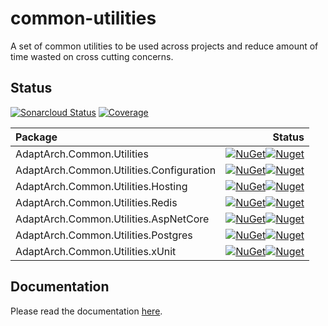 # common-utilities
A set of common utilities to be used across projects and reduce amount of time wasted on cross cutting concerns.

## Status
[![Sonarcloud Status](https://sonarcloud.io/api/project_badges/measure?project=adaptive-architecture_common-utilities&metric=alert_status)](https://sonarcloud.io/dashboard?id=adaptive-architecture_common-utilities)
[![Coverage](https://sonarcloud.io/api/project_badges/measure?project=adaptive-architecture_common-utilities&metric=coverage)](https://sonarcloud.io/summary/new_code?id=adaptive-architecture_common-utilities)

|Package|Status|
|:--- | ---:|
|AdaptArch.Common.Utilities|[![NuGet](https://img.shields.io/nuget/v/AdaptArch.Common.Utilities.svg?style=flat-square)![Nuget](https://img.shields.io/nuget/dt/AdaptArch.Common.Utilities?style=flat-square)][1]|
|AdaptArch.Common.Utilities.Configuration|[![NuGet](https://img.shields.io/nuget/v/AdaptArch.Common.Utilities.Configuration.svg?style=flat-square)![Nuget](https://img.shields.io/nuget/dt/AdaptArch.Common.Utilities.Configuration?style=flat-square)][2]|
|AdaptArch.Common.Utilities.Hosting|[![NuGet](https://img.shields.io/nuget/v/AdaptArch.Common.Utilities.Hosting.svg?style=flat-square)![Nuget](https://img.shields.io/nuget/dt/AdaptArch.Common.Utilities.Hosting?style=flat-square)][3]|
|AdaptArch.Common.Utilities.Redis|[![NuGet](https://img.shields.io/nuget/v/AdaptArch.Common.Utilities.Redis.svg?style=flat-square)![Nuget](https://img.shields.io/nuget/dt/AdaptArch.Common.Utilities.Redis?style=flat-square)][4]|
|AdaptArch.Common.Utilities.AspNetCore|[![NuGet](https://img.shields.io/nuget/v/AdaptArch.Common.Utilities.AspNetCore.svg?style=flat-square)![Nuget](https://img.shields.io/nuget/dt/AdaptArch.Common.Utilities.AspNetCore?style=flat-square)][5]|
|AdaptArch.Common.Utilities.Postgres|[![NuGet](https://img.shields.io/nuget/v/AdaptArch.Common.Utilities.Postgres.svg?style=flat-square)![Nuget](https://img.shields.io/nuget/dt/AdaptArch.Common.Utilities.Postgres?style=flat-square)][6]| 
|AdaptArch.Common.Utilities.xUnit|[![NuGet](https://img.shields.io/nuget/v/AdaptArch.Common.Utilities.xUnit.svg?style=flat-square)![Nuget](https://img.shields.io/nuget/dt/AdaptArch.Common.Utilities.xUnit?style=flat-square)][7]| 

[1]: https://www.nuget.org/packages/AdaptArch.Common.Utilities
[2]: https://www.nuget.org/packages/AdaptArch.Common.Utilities.Configuration
[3]: https://www.nuget.org/packages/AdaptArch.Common.Utilities.Hosting
[4]: https://www.nuget.org/packages/AdaptArch.Common.Utilities.Redis
[5]: https://www.nuget.org/packages/AdaptArch.Common.Utilities.AspNetCore
[6]: https://www.nuget.org/packages/AdaptArch.Common.Utilities.Postgres
[7]: https://www.nuget.org/packages/AdaptArch.Common.Utilities.xUnit


## Documentation

Please read the documentation [here](https://adaptive-architecture.github.io/common-utilities/).
